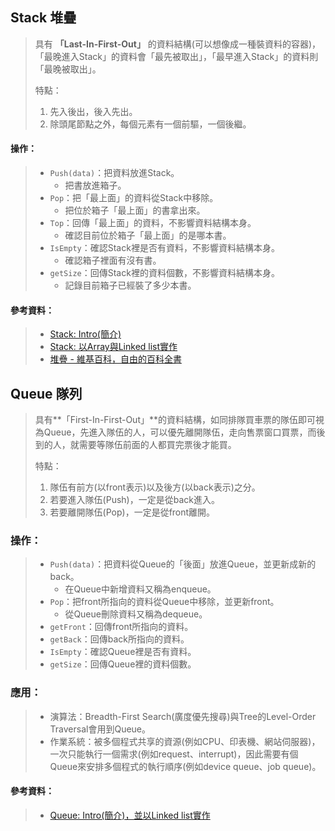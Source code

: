 ## Stack 堆疊
> 具有 **「Last-In-First-Out」** 的資料結構(可以想像成一種裝資料的容器)，「最晚進入Stack」的資料會「最先被取出」，「最早進入Stack」的資料則「最晚被取出」。 
> 
> 特點： 
> 1. 先入後出，後入先出。  
> 2. 除頭尾節點之外，每個元素有一個前驅，一個後繼。   

#### 操作：  
> *  `Push(data)`：把資料放進Stack。
>    * 把書放進箱子。
> *  `Pop`：把「最上面」的資料從Stack中移除。
>    * 把位於箱子「最上面」的書拿出來。
> *  `Top`：回傳「最上面」的資料，不影響資料結構本身。
>    * 確認目前位於箱子「最上面」的是哪本書。
> *  `IsEmpty`：確認Stack裡是否有資料，不影響資料結構本身。
>    * 確認箱子裡面有沒有書。
> *  `getSize`：回傳Stack裡的資料個數，不影響資料結構本身。
>    * 記錄目前箱子已經裝了多少本書。

#### 參考資料：  
> *  [Stack: Intro(簡介)](http://alrightchiu.github.io/SecondRound/stack-introjian-jie.html)  
> *  [Stack: 以Array與Linked list實作](http://alrightchiu.github.io/SecondRound/stack-yi-arrayyu-linked-listshi-zuo.html)  
> *  [堆疊 - 維基百科，自由的百科全書](https://zh.wikipedia.org/wiki/%E5%A0%86%E6%A0%88)  


## Queue 隊列
> 具有**「First-In-First-Out」**的資料結構，如同排隊買車票的隊伍即可視為Queue，先進入隊伍的人，可以優先離開隊伍，走向售票窗口買票，而後到的人，就需要等隊伍前面的人都買完票後才能買。
>
> 特點：
> 1. 隊伍有前方(以front表示)以及後方(以back表示)之分。
> 2. 若要進入隊伍(Push)，一定是從back進入。
> 3. 若要離開隊伍(Pop)，一定是從front離開。

### 操作：
> * `Push(data)`：把資料從Queue的「後面」放進Queue，並更新成新的back。
>    * 在Queue中新增資料又稱為enqueue。
> * `Pop`：把front所指向的資料從Queue中移除，並更新front。
>   * 從Queue刪除資料又稱為dequeue。
> * `getFront`：回傳front所指向的資料。
> * `getBack`：回傳back所指向的資料。
> * `IsEmpty`：確認Queue裡是否有資料。
> * `getSize`：回傳Queue裡的資料個數。

### 應用：
> * 演算法：Breadth-First Search(廣度優先搜尋)與Tree的Level-Order Traversal會用到Queue。
> * 作業系統：被多個程式共享的資源(例如CPU、印表機、網站伺服器)，一次只能執行一個需求(例如request、interrupt)，因此需要有個Queue來安排多個程式的執行順序(例如device queue、job queue)。

#### 參考資料：  
> *  [Queue: Intro(簡介)，並以Linked list實作](http://alrightchiu.github.io/SecondRound/queue-introjian-jie-bing-yi-linked-listshi-zuo.html)

